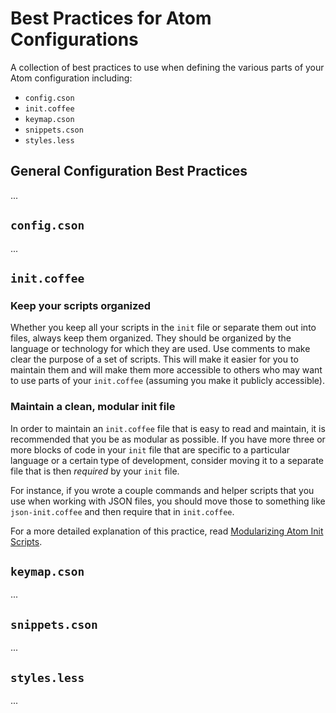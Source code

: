 # Best Practices for Atom Configurations

A collection of best practices to use when defining the various parts of
your Atom configuration including:

- `config.cson`
- `init.coffee`
- `keymap.cson`
- `snippets.cson`
- `styles.less`

## General Configuration Best Practices

...

## `config.cson`

...

## `init.coffee`

### Keep your scripts organized

Whether you keep all your scripts in the `init` file or separate them out
into files, always keep them organized. They should be organized by the
language or technology for which they are used. Use comments to make clear
the purpose of a set of scripts. This will make it easier for you to
maintain them and will make them more accessible to others who may want to
use parts of your `init.coffee` (assuming you make it publicly accessible).

### Maintain a clean, modular init file

In order to maintain an `init.coffee` file that is easy to read and
maintain, it is recommended that you be as modular as possible. If you
have more three or more blocks of code in your `init` file that are specific
to a particular language or a certain type of development, consider moving
it to a separate file that is then *required* by your `init` file.

For instance, if you wrote a couple commands and helper scripts that you use
when working with JSON files, you should move those to something like
`json-init.coffee` and then require that in `init.coffee`.

For a more detailed explanation of this practice, read
[Modularizing Atom Init Scripts](http://joshbranchaud.com/blog/2014/03/03/Modularizing-Atom-Init-Scripts.html).

## `keymap.cson`

...

## `snippets.cson`

...

## `styles.less`

...
